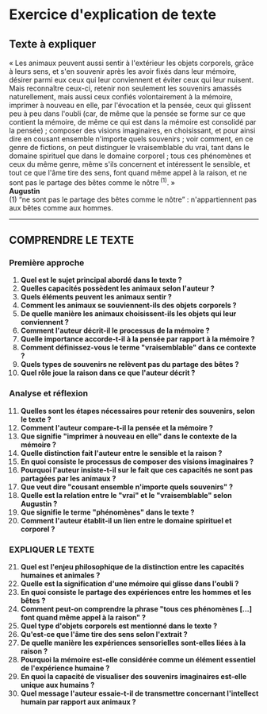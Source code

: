 # Exercice d'explication de texte

## Texte à expliquer

« Les animaux peuvent aussi sentir à l'extérieur les objets corporels, grâce à leurs sens, et s'en souvenir après les avoir fixés dans leur mémoire, désirer parmi eux ceux qui leur conviennent et éviter ceux qui leur nuisent. Mais reconnaître ceux-ci, retenir non seulement les souvenirs amassés naturellement, mais aussi ceux confiés volontairement à la mémoire, imprimer à nouveau en elle, par l'évocation et la pensée, ceux qui glissent peu à peu dans l'oubli (car, de même que la pensée se forme sur ce que contient la mémoire, de même ce qui est dans la mémoire est consolidé par la pensée) ; composer des visions imaginaires, en choisissant, et pour ainsi dire en cousant ensemble n'importe quels souvenirs ; voir comment, en ce genre de fictions, on peut distinguer le vraisemblable du vrai, tant dans le domaine spirituel que dans le domaine corporel ; tous ces phénomènes et ceux du même genre, même s'ils concernent et intéressent le sensible, et tout ce que l'âme tire des sens, font quand même appel à la raison, et ne sont pas le partage des bêtes comme le nôtre&#x202F;<sup>(1)</sup>. »<br/><b>Augustin</b><br/>(1) “ne sont pas le partage des bêtes comme le nôtre” : n'appartiennent pas aux bêtes comme aux hommes.

---

## COMPRENDRE LE TEXTE

### Première approche

1. **Quel est le sujet principal abordé dans le texte ?**  
2. **Quelles capacités possèdent les animaux selon l'auteur ?**  
3. **Quels éléments peuvent les animaux sentir ?**  
4. **Comment les animaux se souviennent-ils des objets corporels ?**  
5. **De quelle manière les animaux choisissent-ils les objets qui leur conviennent ?**  
6. **Comment l'auteur décrit-il le processus de la mémoire ?**  
7. **Quelle importance accorde-t-il à la pensée par rapport à la mémoire ?**  
8. **Comment définissez-vous le terme "vraisemblable" dans ce contexte ?**   
9. **Quels types de souvenirs ne relèvent pas du partage des bêtes ?**  
10. **Quel rôle joue la raison dans ce que l'auteur décrit ?**  

### Analyse et réflexion

11. **Quelles sont les étapes nécessaires pour retenir des souvenirs, selon le texte ?**  
12. **Comment l'auteur compare-t-il la pensée et la mémoire ?**  
13. **Que signifie "imprimer à nouveau en elle" dans le contexte de la mémoire ?**  
14. **Quelle distinction fait l'auteur entre le sensible et la raison ?**  
15. **En quoi consiste le processus de composer des visions imaginaires ?**  
16. **Pourquoi l'auteur insiste-t-il sur le fait que ces capacités ne sont pas partagées par les animaux ?**  
17. **Que veut dire "cousant ensemble n'importe quels souvenirs" ?**  
18. **Quelle est la relation entre le "vrai" et le "vraisemblable" selon Augustin ?**  
19. **Que signifie le terme "phénomènes" dans le texte ?**  
20. **Comment l'auteur établit-il un lien entre le domaine spirituel et corporel ?**  

### EXPLIQUER LE TEXTE

21. **Quel est l'enjeu philosophique de la distinction entre les capacités humaines et animales ?**  
22. **Quelle est la signification d'une mémoire qui glisse dans l'oubli ?**  
23. **En quoi consiste le partage des expériences entre les hommes et les bêtes ?**  
24. **Comment peut-on comprendre la phrase "tous ces phénomènes [...] font quand même appel à la raison" ?**  
25. **Quel type d'objets corporels est mentionné dans le texte ?**  
26. **Qu'est-ce que l'âme tire des sens selon l'extrait ?**  
27. **De quelle manière les expériences sensorielles sont-elles liées à la raison ?**  
28. **Pourquoi la mémoire est-elle considérée comme un élément essentiel de l'expérience humaine ?**  
29. **En quoi la capacité de visualiser des souvenirs imaginaires est-elle unique aux humains ?**  
30. **Quel message l'auteur essaie-t-il de transmettre concernant l'intellect humain par rapport aux animaux ?**  